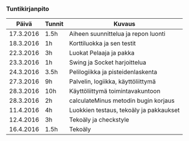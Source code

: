 ### Tuntikirjanpito
Päivä | Tunnit | Kuvaus
--------------- | ----- | ------
17.3.2016 | 1.5h | Aiheen suunnittelua ja repon luonti
18.3.2016 | 1h | Korttiluokka ja sen testit
22.3.2016 | 3h | Luokat Pelaaja ja pakka
23.3.2016 | 1h | Swing ja Socket harjoittelua
24.3.2016 | 3.5h | Pelilogiikka ja pisteidenlaskenta
27.3.2016 | 9h | Palvelin, logiikka, käyttöliittymä
28.3.2016 | 10h | Käyttöliittymä toimintavakuntoon
28.3.2016 | 2h | calculateMinus metodin bugin korjaus
11.4.2016 | 4h | Luokkien testaus, tekoäly ja pakkaukset
12.4.2016 | 3h | Tekoäly ja checkstyle
16.4.2016 | 1.5h | Tekoäly
